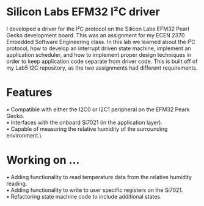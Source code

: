 #  Silicon Labs EFM32 I²C driver
I developed a driver for the I²C protocol on the Silicon Labs EFM32 Pearl Gecko development board. This was an assignment for my ECEN 2370 Embedded Software Engineering class. In this lab we learned about the I²C protocol, how to develop an interrupt driven state machine, implement an application scheduler, and how to implement proper design techniques in order to keep application code separate from driver code. This is built off of my Lab5 I2C repository, as the two assignments had different requirements.

# Features
• Compatible with either the I2C0 or I2C1 peripheral on the EFM32 Peark Gecko.\
• Interfaces with the onboard Si7021 (in the application layer).\
• Capable of measuring the relative humidity of the surrounding environment.\

# Working on ...
• Adding functionality to read temperature data from the relative humidity reading.\
• Adding functionality to write to user specific registers on the Si7021.\
• Refactoring state machine code to include additional states.
